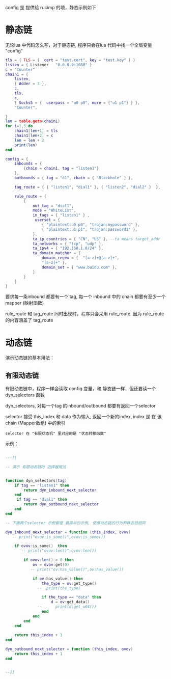 
config 是 提供给 rucimp 的项，静态示例如下

# 静态链

无论lua 中代码怎么写，对于静态链, 程序只会在lua 代码中找一个全局变量 "config"

```lua
tls = { TLS = {  cert = "test.cert", key = "test.key" } }
listen = { Listener   "0.0.0.0:1080" }
c = "Counter"
chain1 = {
    listen,
    { Adder = 3 },
    c,
    tls,
    c,
    { Socks5 = {  userpass = "u0 p0", more = {"u1 p1"} } },
    "Counter",

}
len = table.getn(chain1)
for i=1,5 do 
    chain1[len+1] = tls
    chain1[len+2] = c 
    len = len + 2
    print(len)
end

config = {
    inbounds = {
        {chain = chain1, tag = "listen1"}
    },
    outbounds = { tag = "d1", chain = { "Blackhole" } },

    tag_route = { { "listen1", "dial1" }, { "listen2", "dial2" }  },

    rule_route = { 
        { 
            out_tag = "dial1", 
            mode = "WhiteList",
            in_tags = { "listen1" } ,
             userset = {
                { "plaintext:u0 p0", "trojan:mypassword" },
                { "plaintext:u1 p1", "trojan:password1" },
            },
            ta_ip_countries = { "CN", "US" }, --ta means target_addr
            ta_networks = { "tcp", "udp" },
            ta_ipv4 = { "192.168.1.0/24" },
            ta_domain_matcher = {
                domain_regex = {  "[a-z]+@[a-z]+",
                "[a-z]+" },
                domain_set = { "www.baidu.com" },
            }
        } 
    }
}
```

要求每一条inbound 都要有一个 tag, 每一个 inbound 中的 chain 都要有至少一个 mapper (映射函数)

rule_route 和 tag_route 同时出现时，程序只会采用 rule_route. 因为 rule_route 的内容涵盖了 tag_route 

# 动态链

演示动态链的基本用法：

## 有限动态链

有限动态链中，程序一样会读取 config 变量，和 静态链一样，但还要读一个 dyn_selectors 函数

dyn_selectors, 对每一个tag 的inbound/outbound 都要有返回一个selector

selector 接受 this_index 和 data 作为输入, 返回一个新的index, index 是 在 该chain (Mapper数组) 中的索引

    selector 在 "有限状态机" 里对应的是 "状态转移函数"


示例：

```lua

---[[

-- 演示 有限动态链的 选择器用法


function dyn_selectors(tag)
    if tag == "listen1" then 
        return dyn_inbound_next_selector
    end
     if tag == "dial1" then 
        return dyn_outbound_next_selector
    end
end

-- 下面两个selector 示例都是 最简单的示例, 使得动态链的行为和静态链相同

dyn_inbound_next_selector = function (this_index, ovov)
   -- print("ovov:is_some()",ovov:is_some())

    if ovov:is_some()  then
       -- print("ovov:len()",ovov:len())

        if ovov:len() > 0 then
            ov = ovov:get(0)
           -- print("ov:has_value()",ov:has_value())

            if ov:has_value() then
                the_type = ov:get_type()
              --  print(the_type)

                if the_type == "data" then
                    d = ov:get_data()
              --      print(d:get_u64())
                end
            end
        end
    end
   
    return this_index + 1
end

dyn_outbound_next_selector = function (this_index, ovov)
    return this_index + 1
end


--]]
```
